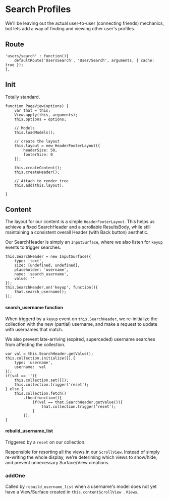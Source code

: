 # Search Profiles

We'll be leaving out the actual user-to-user (connecting friends) mechanics, but lets add a way of finding and viewing other user's profiles.


## Route

    'users/search' : function(){
        defaultRoute('UsersSearch', 'User/Search', arguments, { cache: true });
    },

## Init

Totally standard.

    function PageView(options) {
        var that = this;
        View.apply(this, arguments);
        this.options = options;

        // Models
        this.loadModels();

        // create the layout
        this.layout = new HeaderFooterLayout({
            headerSize: 50,
            footerSize: 0
        });

        this.createContent();
        this.createHeader();

        // Attach to render tree
        this.add(this.layout);

    }


## Content

The layout for our content is a simple `HeaderFooterLayout`. This helps us achieve a  fixed SearchHeader and a scrollable ResultsBody, while still maintaining a consistent overall Header (with Back button) aesthetic.

Our SearchHeader is simply an `InputSurface`, where we also listen for `keyup` events to trigger searches.

    this.SearchHeader = new InputSurface({
        type: 'text',
        size: [undefined, undefined],
        placeholder: 'username',
        name: 'search_username',
        value: ''
    });
    this.SearchHeader.on('keyup', function(){
        that.search_username();
    });


#### search_username function

When triggerd by a `keyup` event on `this.SearchHeader`, we re-initialize the collection with the new (partial) username, and make a request to update with usernames that match.

We also prevent late-arriving (expired, superceded) username searches from affecting the collection.

    var val = this.SearchHeader.getValue();
    this.collection.initialize([],{
        type: 'username',
        username:  val
    });
    if(val == ''){
        this.collection.set([]);
        this.collection.trigger('reset');
    } else {
        this.collection.fetch()
            .then(function(){
                if(val == that.SearchHeader.getValue()){
                    that.collection.trigger('reset');
                }
            });
    }


#### rebuild_username_list

Triggered by a `reset` on our collection.

Responsible for resorting all the views in our `ScrollView`. Instead of simply re-writing the whole display, we're deteriming which views to show/hide, and prevent unnecessary Surface/View creations.


### addOne

Called by `rebuild_username_list` when a username's model does not yet have a View/Surface created in `this.contentScrollView
.Views`.



